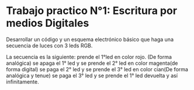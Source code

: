 # Trabajo practico N°1: Escritura por medios Digitales
Desarrollar un código y un esquema electrónico básico que haga una secuencia de luces con 3 leds RGB.

La secuencia es la siguiente: 
prende el 1°led en color rojo. (De forma analógica)
se apaga el 1° led y se prende el 2° led en color magenta(de forma digital)
se paga el 2° led y se prende el 3° led en color cian(De forma analógica y tenue)
se paga el 3° led y se prende el 1° led  devuelta y así infinitamente.

